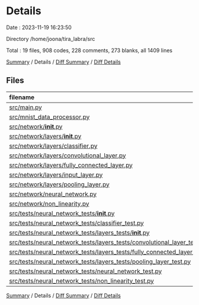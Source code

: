 # Details

Date : 2023-11-19 16:23:50

Directory /home/joona/tira_labra/src

Total : 19 files,  908 codes, 228 comments, 273 blanks, all 1409 lines

[Summary](results.md) / Details / [Diff Summary](diff.md) / [Diff Details](diff-details.md)

## Files
| filename | language | code | comment | blank | total |
| :--- | :--- | ---: | ---: | ---: | ---: |
| [src/main.py](/src/main.py) | Python | 129 | 19 | 24 | 172 |
| [src/mnist_data_processor.py](/src/mnist_data_processor.py) | Python | 15 | 3 | 10 | 28 |
| [src/network/__init__.py](/src/network/__init__.py) | Python | 0 | 0 | 1 | 1 |
| [src/network/layers/__init__.py](/src/network/layers/__init__.py) | Python | 0 | 0 | 1 | 1 |
| [src/network/layers/classifier.py](/src/network/layers/classifier.py) | Python | 17 | 18 | 12 | 47 |
| [src/network/layers/convolutional_layer.py](/src/network/layers/convolutional_layer.py) | Python | 91 | 20 | 20 | 131 |
| [src/network/layers/fully_connected_layer.py](/src/network/layers/fully_connected_layer.py) | Python | 106 | 46 | 26 | 178 |
| [src/network/layers/input_layer.py](/src/network/layers/input_layer.py) | Python | 15 | 17 | 9 | 41 |
| [src/network/layers/pooling_layer.py](/src/network/layers/pooling_layer.py) | Python | 43 | 3 | 10 | 56 |
| [src/network/neural_network.py](/src/network/neural_network.py) | Python | 286 | 84 | 76 | 446 |
| [src/network/non_linearity.py](/src/network/non_linearity.py) | Python | 12 | 11 | 7 | 30 |
| [src/tests/neural_network_tests/__init__.py](/src/tests/neural_network_tests/__init__.py) | Python | 0 | 0 | 1 | 1 |
| [src/tests/neural_network_tests/classifier_test.py](/src/tests/neural_network_tests/classifier_test.py) | Python | 38 | 0 | 18 | 56 |
| [src/tests/neural_network_tests/layers_tests/__init__.py](/src/tests/neural_network_tests/layers_tests/__init__.py) | Python | 0 | 0 | 1 | 1 |
| [src/tests/neural_network_tests/layers_tests/convolutional_layer_test.py](/src/tests/neural_network_tests/layers_tests/convolutional_layer_test.py) | Python | 77 | 5 | 22 | 104 |
| [src/tests/neural_network_tests/layers_tests/fully_connected_layer_test.py](/src/tests/neural_network_tests/layers_tests/fully_connected_layer_test.py) | Python | 0 | 0 | 1 | 1 |
| [src/tests/neural_network_tests/layers_tests/pooling_layer_test.py](/src/tests/neural_network_tests/layers_tests/pooling_layer_test.py) | Python | 32 | 1 | 15 | 48 |
| [src/tests/neural_network_tests/neural_network_test.py](/src/tests/neural_network_tests/neural_network_test.py) | Python | 26 | 1 | 11 | 38 |
| [src/tests/neural_network_tests/non_linearity_test.py](/src/tests/neural_network_tests/non_linearity_test.py) | Python | 21 | 0 | 8 | 29 |

[Summary](results.md) / Details / [Diff Summary](diff.md) / [Diff Details](diff-details.md)